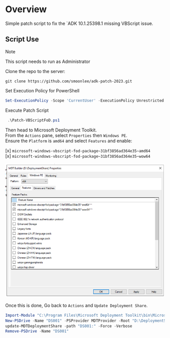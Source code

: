 # Overview
Simple patch script to fix the `ADK 10.1.25398.1 missing VBScript issue.

## Script Use

> [!NOTE]
> This script needs to run as Administrator

Clone the repo to the server:
```
git clone https://github.com/smoonlee/adk-patch-2023.git
```

Set Execution Policy for PowerShell

``` powershell
Set-ExecutionPolicy -Scope 'CurrentUser' -ExecutionPolicy Unrestricted
```

Execute Patch Script

```powershell
 .\Patch-VBScriptFoD.ps1
```

Then head to Microsoft Deployment Toolkit. \
From the `Actions` pane, select `Properties` then `Windows PE`. \
Ensure the `Platform` is `amd64` and select `Features` and enable:

[x] `microsoft-windows-vbscript-fod-package~31bf3856ad364e35~amd64` \
[x] `microsoft-windows-vbscript-fod-package~31bf3856ad364e35~wow64`

![](assets/mdt_winpe_settings.png)

Once this is done, Go back to `Actions` and `Update Deployment Share`.

``` powershell
Import-Module "C:\Program Files\Microsoft Deployment Toolkit\bin\MicrosoftDeploymentToolkit.psd1"
New-PSDrive -Name "DS001" -PSProvider MDTProvider -Root "D:\DeploymentShare"
update-MDTDeploymentShare -path "DS001:" -Force -Verbose
Remove-PSDrive -Name "DS001"
```

